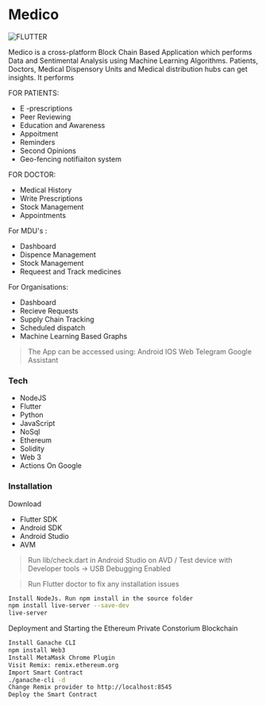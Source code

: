 # Medico

![FLUTTER](https://flutter.io/assets/flutter-lockup-4cb0ee072ab312e59784d9fbf4fb7ad42688a7fdaea1270ccf6bbf4f34b7e03f.svg)


Medico is a cross-platform Block Chain Based Application which performs Data and Sentimental Analysis using Machine Learning Algorithms.
Patients, Doctors, Medical Dispensory Units and Medical distribution hubs can get insights. It performs 

FOR PATIENTS:
 - E -prescriptions
 - Peer Reviewing
 - Education and Awareness
 - Appoitment
 - Reminders
 - Second Opinions
 - Geo-fencing notifiaiton system
 

FOR DOCTOR:
 - Medical History
 - Write Prescriptions
 - Stock Management
 - Appointments

For MDU's :
 - Dashboard
 - Dispence Management
 - Stock Management
 - Requeest and Track medicines

For Organisations:
 - Dashboard
 - Recieve Requests
 - Supply Chain Tracking
 - Scheduled dispatch
 - Machine Learning Based Graphs

>
>The App can be accessed using:
>  Android
>  IOS
>  Web
>  Telegram
>  Google Assistant
>

### Tech

* NodeJS 
* Flutter 
* Python
* JavaScript
* NoSql
* Ethereum
* Solidity
* Web 3
* Actions On Google


### Installation

Download 
 - Flutter SDK
 - Android SDK
 - Android Studio
 - AVM
 > Run lib/check.dart in Android Studio on AVD / Test device with Developer tools -> USB Debugging Enabled

>Run Flutter doctor to fix any installation issues
```sh
Install NodeJs. Run npm install in the source folder
npm install live-server --save-dev
live-server
```
Deployment and Starting the Ethereum Private Constorium Blockchain
```sh
Install Ganache CLI
npm install Web3
Install MetaMask Chrome Plugin
Visit Remix: remix.ethereum.org
Import Smart Contract
./ganache-cli -d
Change Remix provider to http://localhost:8545
Deploy the Smart Contract
```
